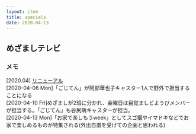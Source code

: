 ```yaml
---
layout: item
title: specials
date: 2020-04-13
---
```

## めざましテレビ

### メモ
[2020.04] [リニューアル](https://kidokun153.github.io/specials/meza/renewal_2020-04.html) <br>
[2020-04-06 Mon]「ごじてん」が阿部華也子キャスター1人で野外で担当することになる<br>
[2020-04-10 Fri]めざましが2班に分かれ、金曜日は目覚ましどようびメンバーが担当する。「ごじてん」も谷尻萌キャスターが担当。<br>
[2020-04-13 Mon]「お家で楽しもうweek」としてスゴ撮やイマドキなどでお家で楽しめるものが特集される(外出自粛を受けての企画と思われる)<br>
